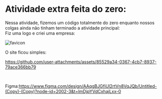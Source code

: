 # Atividade extra feita do zero:

Nessa atividade, fizemos um código totalmente do zero enquanto nossos colgas ainda não tinham terminado a atividade principal:
<br>
Fiz uma logo e criei uma empresa:

![favicon](https://github.com/user-attachments/assets/477add47-1b9c-4e3f-95cd-eccb2de6a6df)

O site ficou simples:


https://github.com/user-attachments/assets/85529a34-0367-4cb7-8937-79ace366bb79




<br>

Figma:https://www.figma.com/design/AAqgBJGfiUl2rtVn8VqJQb/Untitled-(Copy)-(Copy)?node-id=2002-3&t=lmDjpYVdCxhajLxx-0
